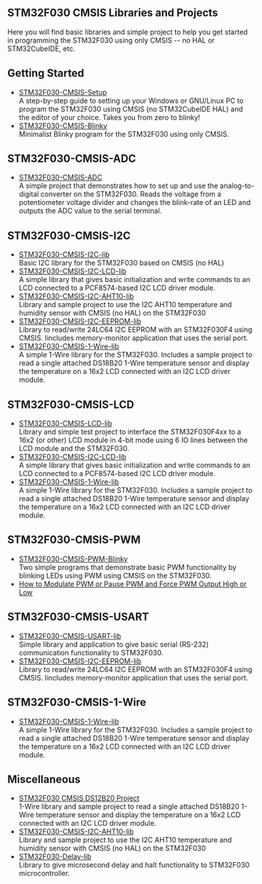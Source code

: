 ## STM32F030 CMSIS Libraries and Projects
Here you will find basic libraries and simple project to help you get started in programming the STM32F030 using only CMSIS -- no HAL or STM32CubeIDE, etc.

## Getting Started
+ [STM32F030-CMSIS-Setup](https://github.com/ezdenki/STM32F030-CMSIS-Setup-for-Linux-or-Windows)<br>
A step-by-step guide to setting up your Windows or GNU/Linux PC to program the STM32F030 using CMSIS (no STM32CubeIDE HAL) and the editor of your choice. Takes you from zero to blinky!
+ [STM32F030-CMSIS-Blinky](https://github.com/ezdenki/STM32F030-CMSIS-Blinky)<br>
Minimalist Blinky program for the STM32F030 using only CMSIS.

## STM32F030-CMSIS-ADC
+ [STM32F030-CMSIS-ADC](https://github.com/EZdenki/STM32F030-CMSIS-ADC)<br>
A simple project that demonstrates how to set up and use the analog-to-digital converter on the STM32F030. Reads the voltage from a potentiometer voltage divider and changes the blink-rate of an LED and outputs the ADC value to the serial terminal.
 
## STM32F030-CMSIS-I2C
+ [STM32F030-CMSIS-I2C-lib](https://github.com/EZdenki/STM32F030-CMSIS-I2C-lib)<br>
Basic I2C library for the STM32F030 based on CMSIS (no HAL)
+ [STM32F030-CMSIS-I2C-LCD-lib](https://github.com/EZdenki/STM32F030-CMSIS-I2C-LCD-lib)<br>
A simple library that gives basic initialization and write commands to an LCD connected to a PCF8574-based I2C
LCD driver module.
+ [STM32F030-CMSIS-I2C-AHT10-lib](https://github.com/EZdenki/STM32F030-CMSIS-I2C-AHT10-lib)<br>
Library and sample project to use the I2C AHT10 temperature and humidity sensor with CMSIS (no HAL) on the STM32F030
+ [STM32F030-CMSIS-I2C-EEPROM-lib](https://github.com/EZdenki/STM32F030-CMSIS-I2C-EEPROM-lib)<br>
Library to read/write 24LC64 I2C EEPROM with an STM32F030F4 using CMSIS. Iincludes memory-monitor application that uses the serial port.
+ [STM32F030-CMSIS-1-Wire-lib](https://github.com/EZdenki/STM32F030-CMSIS-1-Wire-lib)<br>
A simple 1-Wire library for the STM32F030. Includes a sample project to read a single attached DS18B20 1-Wire
temperature sensor and display the temperature on a 16x2 LCD connected with an I2C LCD driver module.

## STM32F030-CMSIS-LCD
+ [STM32F030-CMSIS-LCD-lib](https://github.com/ezdenki/STM32F030-CMSIS-LCD-lib)<br>
Library and simple test project to interface the STM32F030F4xx to a 16x2 (or other) LCD module in 4-bit mode using 6 IO lines between the LCD module and the STM32F030.
+ [STM32F030-CMSIS-I2C-LCD-lib](https://github.com/EZdenki/STM32F030-CMSIS-I2C-LCD-lib)<br>
A simple library that gives basic initialization and write commands to an LCD connected to a PCF8574-based I2C
LCD driver module.
+ [STM32F030-CMSIS-1-Wire-lib](https://github.com/EZdenki/STM32F030-CMSIS-1-Wire-lib)<br>
A simple 1-Wire library for the STM32F030. Includes a sample project to read a single attached DS18B20 1-Wire
temperature sensor and display the temperature on a 16x2 LCD connected with an I2C LCD driver module.

## STM32F030-CMSIS-PWM
+ [STM32F030-CMSIS-PWM-Blinky](https://github.com/ezdenki/STM32F030-CMSIS-PWM-Blinky)<br>
Two simple programs that demonstrate basic PWM functionality by blinking LEDs using PWM using CMSIS on the STM32F030.
+ [How to Modulate PWM or Pause PWM and Force PWM Output High or Low](https://github.com/EZdenki/MyStuff/blob/main/STM32-Hints.md#modulate-or-break-a-pwm-signal-to-a-high-or-low-state)<br>

## STM32F030-CMSIS-USART
+ [STM32F030-CMSIS-USART-lib](https://github.com/ezdenki/STM32F030-CMSIS-USART-lib)<br>
Simple library and application to give basic serial (RS-232) communication functionality to STM32F030.
+ [STM32F030-CMSIS-I2C-EEPROM-lib](https://github.com/EZdenki/STM32F030-CMSIS-I2C-EEPROM-lib)<br>
Library to read/write 24LC64 I2C EEPROM with an STM32F030F4 using CMSIS. Iincludes memory-monitor application that uses the serial port. 

## STM32F030-CMSIS-1-Wire
+ [STM32F030-CMSIS-1-Wire-lib](https://github.com/EZdenki/STM32F030-CMSIS-1-Wire-lib)<br>
A simple 1-Wire library for the STM32F030. Includes a sample project to read a single attached DS18B20 1-Wire
temperature sensor and display the temperature on a 16x2 LCD connected with an I2C LCD driver module.

## Miscellaneous
+ [STM32F030 CMSIS DS12B20 Project](https://github.com/EZdenki/STM32F030-CMSIS-1-Wire-lib)<br>
1-Wire library and sample project to read a single attached DS18B20 1-Wire
temperature sensor and display the temperature on a 16x2 LCD connected with an I2C LCD driver module.
+ [STM32F030-CMSIS-I2C-AHT10-lib](https://github.com/EZdenki/STM32F030-CMSIS-I2C-AHT10-lib)<br>
Library and sample project to use the I2C AHT10 temperature and humidity sensor with CMSIS (no HAL) on the STM32F030
+ [STM32F030-Delay-lib](https://github.com/ezdenki/STM32F030-Delay-lib)<br>
Library to give microsecond delay and halt functionality to STM32F030 microcontroller.
